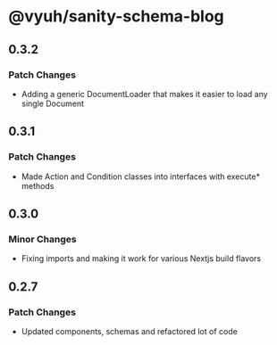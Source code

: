 # @vyuh/sanity-schema-blog

## 0.3.2

### Patch Changes

- Adding a generic DocumentLoader that makes it easier to load any single
  Document

## 0.3.1

### Patch Changes

- Made Action and Condition classes into interfaces with execute\* methods

## 0.3.0

### Minor Changes

- Fixing imports and making it work for various Nextjs build flavors

## 0.2.7

### Patch Changes

- Updated components, schemas and refactored lot of code
